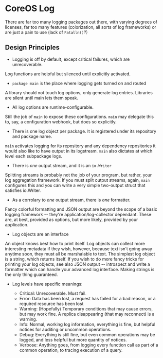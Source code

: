# CoreOS Log

There are far too many logging packages out there, with varying degrees of licenses, far too many features (colorization, all sorts of log frameworks) or are just a pain to use (lack of `Fatalln()`?)

## Design Principles

* Logging is off by default, except critical failures, which are unrecoverable.

Log functions are helpful but silenced until explicitly activated.

* `package main` is the place where logging gets turned on and routed

A library should not touch log options, only generate log entries. Libraries are silent until main lets them speak.

* All log options are runtime-configurable. 

Still the job of `main` to expose these configurations. `main` may delegate this to, say, a configuration webhook, but does so explicitly. 

* There is one log object per package. It is registered under its repository and package name.

`main` activates logging for its repository and any dependency repositories it would also like to have output in its logstream. `main` also dictates at which level each subpackage logs.

* There is *one* output stream, and it is an `io.Writer`

Splitting streams is probably not the job of your program, but rather, your log aggregation framework. If you must split output streams, again, `main` configures this and you can write a very simple two-output struct that satisfies io.Writer.

* As a corrolary to *one* output stream, there is *one* formatter. 

Fancy colorful formatting and JSON output are beyond the scope of a basic logging framework -- they're application/log-collector dependant. These are, at best, provided as options, but more likely, provided by your application.

* Log objects are an interface

An object knows best how to print itself. Log objects can collect more interesting metadata if they wish, however, because text isn't going away anytime soon, they must all be marshalable to text. The simplest log object is a string, which returns itself. If you wish to do more fancy tricks for printing your log objects, see also JSON output -- introspect and write a formatter which can handle your advanced log interface. Making strings is the only thing guaranteed.

* Log levels have specific meanings:

  * Critical: Unrecoverable. Must fail.
  * Error: Data has been lost, a request has failed for a bad reason, or a required resource has been lost
  * Warning: (Hopefully) Temporary conditions that may cause errors, but may work fine. A replica disappearing (that may reconnect) is a warning.
  * Info: Normal, working log information, everything is fine, but helpful notices for auditing or uncommon operations.
  * Debug: Everything is still fine, but even common operations may be logged, and less helpful but more quantity of notices.
  * Verbose: Anything goes, from logging every function call as part of a common operation, to tracing execution of a query.

